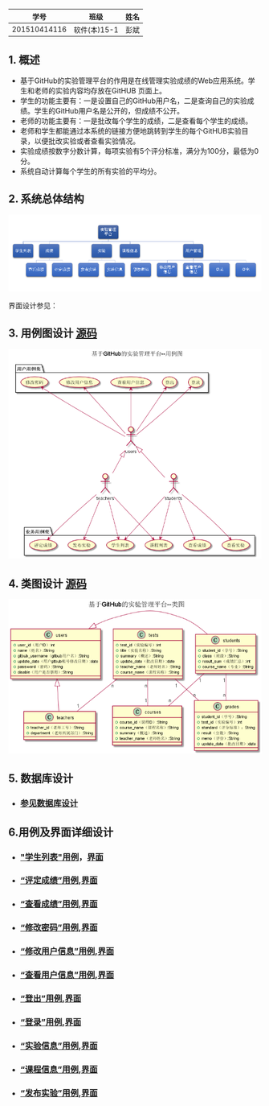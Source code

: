|学号|班级|姓名|
|:-------:|:-------------: | :----------:|
|201510414116|软件(本)15-1|彭斌|

## 1. 概述
- 基于GitHub的实验管理平台的作用是在线管理实验成绩的Web应用系统。学生和老师的实验内容均存放在GitHUB
页面上。
- 学生的功能主要有：一是设置自己的GitHub用户名，二是查询自己的实验成绩。学生的GitHub用户名是公开的，但成绩不公开。
- 老师的功能主要有：一是批改每个学生的成绩，二是查看每个学生的成绩。
- 老师和学生都能通过本系统的链接方便地跳转到学生的每个GitHUB实验目录，以便批改实验或者查看实验情况。
- 实验成绩按数字分数计算，每项实验有5个评分标准，满分为100分，最低为0分。
- 系统自动计算每个学生的所有实验的平均分。

## 2. 系统总体结构
![](实验管理平台1.png)

界面设计参见：

## 3. 用例图设计 [源码](src/UseCase.puml)
![](UseCase.png)

## 4. 类图设计 [源码](src/class.puml)
![](class.png)

## 5. 数据库设计
- ### [参见数据库设计](src/数据库设计.md)

## 6.用例及界面详细设计
- ### ["学生列表"用例](../test6/用例/学生列表.md)，[界面](https://peng814.github.io/is_analysis/test6/ui/index.html) 
- ### [“评定成绩”用例](./用例/评定成绩.md),[界面](https://peng814.github.io/is_analysis/test6/ui/评定成绩.html)
- ### [“查看成绩”用例](./用例/查看成绩.md),[界面](https://peng814.github.io/is_analysis/test6/ui/查看成绩.html)
- ### [“修改密码”用例](./用例/修改密码.md),[界面](https://peng814.github.io/is_analysis/test6/ui/顶部菜单.html)
- ### [“修改用户信息”用例](./用例/修改用户信息.md),[界面](https://peng814.github.io/is_analysis/test6/ui/顶部菜单.html)
- ### [“查看用户信息”用例](./用例/查看用户信息.md),[界面](../test6/ui/顶部菜单.html)
- ### [“登出”用例](./用例/登出.md),[界面](https://peng814.github.io/is_analysis/test6/ui/顶部菜单.html)
- ### [“登录”用例](./用例/登录.md),[界面](https://peng814.github.io/is_analysis/test6/ui/登录.html)
- ### [“实验信息”用例](./用例/实验信息1.md),[界面](https://peng814.github.io/is_analysis/test6/ui/实验信息.html)
- ### [“课程信息”用例](./用例/课程信息1.md),[界面](https://peng814.github.io/is_analysis/test6/ui/课程信息.html)
- ### [“发布实验”用例](./用例/发布实验1.md),[界面](https://peng814.github.io/is_analysis/test6/ui/发布实验.html)